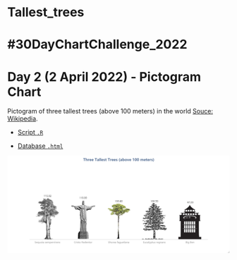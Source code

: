 # Tallest_trees

# #30DayChartChallenge_2022

# Day 2 (2 April 2022) - Pictogram Chart

Pictogram of three tallest trees (above 100 meters) in the world [Souce: Wikipedia](https://en.wikipedia.org/wiki/List_of_tallest_trees).

- [Script `.R`]()

- [Database `.html`]()

<img src="https://github.com/fblpalmeira/Tallest_trees/blob/main/30dayschallenge_day2.png">
